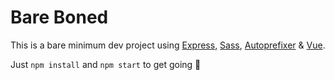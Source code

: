 # Bare Boned
This is a bare minimum dev project using [Express](https://github.com/expressjs/express), [Sass](https://github.com/sass/sass), [Autoprefixer](https://github.com/postcss/autoprefixer) & [Vue](https://github.com/vuejs/vue).

Just `npm install` and `npm start` to get going 🤘
